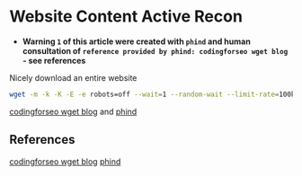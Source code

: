 # Website Content Active Recon

- **Warning `1` of this article were created with `phind` and human consultation of `reference provided by phind: codingforseo wget blog` - see references**

Nicely download an entire website
```bash
wget -m -k -K -E -e robots=off --wait=1 --random-wait --limit-rate=100k --tries=5 --retry-connrefused --waitretry=10 --read-timeout=30 --connect-timeout=15 --continue https://$website.$tld
```
[codingforseo wget blog](https://codingforseo.com/blog/download-website-wget/) and [phind](https://www.phind.com)


## References

[codingforseo wget blog](https://codingforseo.com/blog/download-website-wget/) 
[phind](https://www.phind.com)